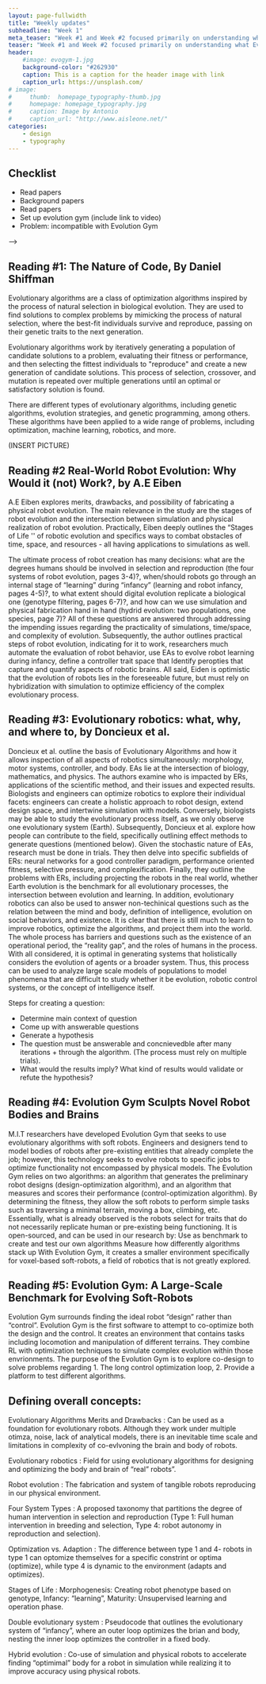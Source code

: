 ```yaml
---
layout: page-fullwidth
title: "Weekly updates"
subheadline: "Week 1"
meta_teaser: "Week #1 and Week #2 focused primarily on understanding what Evolutionary Algorithms are. I completeing reading assisgnments on what researchs NEEDS to be done in EAs to craft a proposal that made sense for 1. Professor Soros' research, 2. What needs to be done in the field, and 3. What is interesting and feasible for me."
teaser: "Week #1 and Week #2 focused primarily on understanding what Evolutionary Algorithms are. I completeing reading assisgnments on what researchs NEEDS to be done in EAs to craft a proposal that made sense for 1. Professor Soros' research, 2. What needs to be done in the field, and 3. What is interesting and feasible for me."
header:
    #image: evogym-1.jpg
    background-color: "#262930"
    caption: This is a caption for the header image with link
    caption_url: https://unsplash.com/
# image:
#     thumb:  homepage_typography-thumb.jpg
#     homepage: homepage_typography.jpg
#     caption: Image by Antonio
#     caption_url: "http://www.aisleone.net/"
categories:
    - design
    - typography
---
```

<!--more-->


## Checklist

+ Read papers
+ Background papers
+ Read papers
+ Set up evolution gym (include link to video)
+ Problem: incompatible with Evolution Gym

<!-- <div class="row">
<div class="medium-4 medium-push-8 columns" markdown="1">
<div class="panel radius" markdown="1">
**Table of Contents**
{: #toc }
*  TOC
{:toc}
</div>
</div><!-- /.medium-4.columns -->
<!-- 
<div class="medium-8 medium-pull-4 columns" markdown="1"> --> -->

## Reading #1: The Nature of Code, By Daniel Shiffman

Evolutionary algorithms are a class of optimization algorithms inspired by the process of natural selection in biological evolution. They are used to find solutions to complex problems by mimicking the process of natural selection, where the best-fit individuals survive and reproduce, passing on their genetic traits to the next generation.

Evolutionary algorithms work by iteratively generating a population of candidate solutions to a problem, evaluating their fitness or performance, and then selecting the fittest individuals to "reproduce" and create a new generation of candidate solutions. This process of selection, crossover, and mutation is repeated over multiple generations until an optimal or satisfactory solution is found.

There are different types of evolutionary algorithms, including genetic algorithms, evolution strategies, and genetic programming, among others. These algorithms have been applied to a wide range of problems, including optimization, machine learning, robotics, and more.

(INSERT PICTURE)


## Reading #2 Real-World Robot Evolution: Why Would it (not) Work?, by A.E Eiben

A.E Eiben explores merits, drawbacks, and possibility of fabricating a physical robot evolution. The main relevance in the study are the stages of robot evolution and the intersection between simulation and physical realization of robot evolution. Practically, Eiben deeply outlines the “Stages of Life '' of robotic evolution and specifics ways to combat obstacles of time, space, and resources - all having applications to simulations as well. 

The ultimate process of robot creation has many decisions: what are the degrees humans should be involved in selection and reproduction (the four systems of robot evolution, pages 3-4)?, when/should robots go through an internal stage of “learning” during “infancy” (learning and robot infancy, pages 4-5)?, to what extent should digital evolution replicate a biological one (genotype filtering, pages 6-7)?, and how can we use simulation and physical fabrication hand in hand (hydrid evolution: two populations, one species, page 7)? All of these questions are answered through addressing the impending issues regarding the practicality of simulations, time/space, and complexity of evolution. Subsequently, the author outlines practical steps of robot evolution, indicating for it to work, researchers much automate the evaluation of robot behavior, use EAs to evolve robot learning during infancy, define a controller trait space that
Identify peropties that capture and quantify aspects of robotic brains. All said, Eiden is optimistic that the evolution of robots lies in the foreseeable future, but must rely on hybridization with simulation to optimize efficiency of the complex evolutionary process.

## Reading #3: Evolutionary robotics: what, why, and where to, by Doncieux et al.
Doncieux et al. outline the basis of Evolutionary Algorithms and how it allows inspection of all aspects of robotics simultaneously: morphology, motor systems, controller, and body. EAs lie at the intersection of biology, mathematics, and physics. The authors examine who is impacted by ERs, applications of the scientific method, and their issues and expected results. 
Biologists and engineers can optimize robotics to explore their individual facets: engineers can create a holistic approach to robot design, extend design space, and intertwine simulation with models. Conversely, biologists may be able to study the evolutionary process itself, as we only observe one evolutionary system (Earth). Subsequently, Doncieux et al. explore how people can contribute to the field, specifically outlining effect methods to generate questions (mentioned below). Given the stochastic nature of EAs, research must be done in trials. They then delve into specific subfields of ERs: neural networks for a good controller paradigm, performance oriented fitness, selective pressure, and complexification. Finally, they outline the problems with ERs, including projecting the robots in the real world, whether Earth evolution is the benchmark for all evolutionary processes, the intersection between evolution and learning. In addition, evolutionary robotics can also be used to answer non-techinical questions such as the relation between the mind and body, definition of intelligence, evolution on social behaviors, and existence. It is clear that there is still much to learn to improve robotics, optimize the algorithms, and project them into the world. The whole process has barriers and questions such as the existence of an operational period, the “reality gap”, and the roles of humans in the process. With all considered, it is optimal in generating systems that holistically considers the evolution of agents or a broader system. Thus, this process can be used to analyze large scale models of populations to model phenomena that are difficult to study whether it be evolution, robotic control systems, or the concept of intelligence itself.

Steps for creating a question:
+ Determine main context of question
+ Come up with answerable questions
+ Generate a hypothesis
+ The question must be answerable and concnievedble after many iterations + through the algorithm. (The process must rely on multiple trials).
+ What would the results imply? What kind of results would validate or refute the hypothesis?


## Reading #4: Evolution Gym Sculpts Novel Robot Bodies and Brains

M.I.T researchers have developed Evolution Gym that seeks to use evolutionary algorithms with soft robots. Engineers and designers tend to model bodies of robots after pre-existing entities that already complete the job; however, this technology seeks to evolve robots to specific jobs to optimize functionality not encompassed by physical models. 
The Evolution Gym relies on two algorithms: an algorithm that generates the preliminary robot designs (design-optimization algorithm), and an algorithm that measures and scores their performance (control-optimization algorithm). By determining the fitness, they allow the soft robots to perform simple tasks such as traversing a minimal terrain, moving a box, climbing, etc. Essentially, what is already observed is the robots select for traits that do not necessarily replicate human or pre-existing being functioning. It is open-sourced, and can be used in our research by:
Use as benchmark to create and test our own algorithms
Measure how differently algorithms stack up
With Evolution Gym, it creates a smaller environment specifically for voxel-based soft-robots, a field of robotics that is not greatly explored. 

## Reading #5: Evolution Gym: A Large-Scale Benchmark for Evolving Soft-Robots
Evolution Gym surrounds finding the ideal robot “design” rather than “control”. Evolution Gym is the first software to attempt to co-optimize both the design and the control. It creates an environment that contains tasks including locomotion and manipulation of different terrains. They combine RL with optimization techniques to simulate complex evolution within those envrionments.
The purpose of the Evolution Gym is to explore co-design to solve problems regarding 1. The long control optimization loop, 2. Provide a platform to test different algorithms. 




## Defining overall concepts:
Evolutionary Algorithms Merits and Drawbacks
:   Can be used as a foundation for evolutionary robots. Although they work under multiple otimza, noise, lack of analytical models, there is an inevitable time scale and limitations in complexity of co-evlvoning the brain and body of robots.

Evolutionary robotics
:   Field for using evolutionary algorithms for designing and optimizing the body and brain of “real” robots”. 

Robot evolution
:   The fabrication and system of tangible robots reproducing in our physical environment. 

Four System Types
:   A proposed taxonomy that partitions the degree of human intervention in selection and reproduction (Type 1: Full human intervention in breeding and selection, Type 4: robot autonomy in reproduction and selection).

Optimization vs. Adaption
:   The difference between type 1 and 4- robots in type 1 can optomize themselves for a specific constrint or optima (optimize), while type 4 is dynamic to the environment (adapts and optimizes).

Stages of Life
:   Morphogenesis: Creating robot phenotype based on genotype, Infancy: “learning”, Maturity: Unsupervised learning and operation phase.

Double evolutionary system
:   Pseudocode that outlines the evolutionary system of “infancy”, where an outer loop optimizes the brian and body, nesting the inner loop optimizes the controller in a fixed body.

Hybrid evolution
:   Co-use of simulation and physical robots to accelerate finding “optimimal” body for a robot in simulation while realizing it to improve accuracy using physical robots.